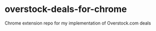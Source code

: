 overstock-deals-for-chrome
==========================

Chrome extension repo for my implementation of Overstock.com deals